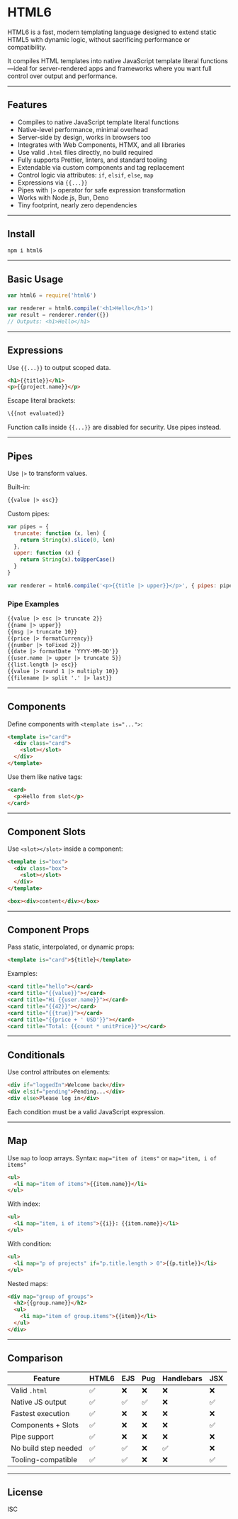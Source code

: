 # HTML6

HTML6 is a fast, modern templating language designed to extend static HTML5 with dynamic logic, without sacrificing performance or compatibility.

It compiles HTML templates into native JavaScript template literal functions—ideal for server-rendered apps and frameworks where you want full control over output and performance.

---

## Features

- Compiles to native JavaScript template literal functions
- Native-level performance, minimal overhead
- Server-side by design, works in browsers too
- Integrates with Web Components, HTMX, and all libraries
- Use valid `.html` files directly, no build required
- Fully supports Prettier, linters, and standard tooling
- Extendable via custom components and tag replacement
- Control logic via attributes: `if`, `elsif`, `else`, `map`
- Expressions via `{{...}}`
- Pipes with `|>` operator for safe expression transformation
- Works with Node.js, Bun, Deno
- Tiny footprint, nearly zero dependencies

---

## Install

```bash
npm i html6
````

---

## Basic Usage

```js
var html6 = require('html6')

var renderer = html6.compile('<h1>Hello</h1>')
var result = renderer.render({})
// Outputs: <h1>Hello</h1>
```

---

## Expressions

Use `{{...}}` to output scoped data.

```html
<h1>{{title}}</h1>
<p>{{project.name}}</p>
```

Escape literal brackets:

```html
\{{not evaluated}}
```

Function calls inside `{{...}}` are disabled for security. Use pipes instead.

---

## Pipes

Use `|>` to transform values.

Built-in:

```html
{{value |> esc}}
```

Custom pipes:

```js
var pipes = {
  truncate: function (x, len) {
    return String(x).slice(0, len)
  },
  upper: function (x) {
    return String(x).toUpperCase()
  }
}

var renderer = html6.compile('<p>{{title |> upper}}</p>', { pipes: pipes })
```

### Pipe Examples

```html
{{value |> esc |> truncate 2}}
{{name |> upper}}
{{msg |> truncate 10}}
{{price |> formatCurrency}}
{{number |> toFixed 2}}
{{date |> formatDate 'YYYY-MM-DD'}}
{{user.name |> upper |> truncate 5}}
{{list.length |> esc}}
{{value |> round 1 |> multiply 10}}
{{filename |> split '.' |> last}}
```

---

## Components

Define components with `<template is="...">`:

```html
<template is="card">
  <div class="card">
    <slot></slot>
  </div>
</template>
```

Use them like native tags:

```html
<card>
  <p>Hello from slot</p>
</card>
```

---

## Component Slots

Use `<slot></slot>` inside a component:

```html
<template is="box">
  <div class="box">
    <slot></slot>
  </div>
</template>
```

```html
<box><div>content</div></box>
```

---

## Component Props

Pass static, interpolated, or dynamic props:

```html
<template is="card">${title}</template>
```

Examples:

```html
<card title="hello"></card>
<card title="{{value}}"></card>
<card title="Hi {{user.name}}"></card>
<card title="{{42}}"></card>
<card title="{{true}}"></card>
<card title="{{price + ' USD'}}"></card>
<card title="Total: {{count * unitPrice}}"></card>
```

---

## Conditionals

Use control attributes on elements:

```html
<div if="loggedIn">Welcome back</div>
<div elsif="pending">Pending...</div>
<div else>Please log in</div>
```

Each condition must be a valid JavaScript expression.

---

## Map

Use `map` to loop arrays. Syntax: `map="item of items"` or `map="item, i of items"`

```html
<ul>
  <li map="item of items">{{item.name}}</li>
</ul>
```

With index:

```html
<ul>
  <li map="item, i of items">{{i}}: {{item.name}}</li>
</ul>
```

With condition:

```html
<ul>
  <li map="p of projects" if="p.title.length > 0">{{p.title}}</li>
</ul>
```

Nested maps:

```html
<div map="group of groups">
  <h2>{{group.name}}</h2>
  <ul>
    <li map="item of group.items">{{item}}</li>
  </ul>
</div>
```

---

## Comparison

| Feature              | HTML6 | EJS | Pug | Handlebars | JSX |
| -------------------- | ----- | --- | --- | ---------- | --- |
| Valid `.html`        | ✅     | ❌   | ❌   | ❌          | ❌   |
| Native JS output     | ✅     | ✅   | ✅   | ❌          | ✅   |
| Fastest execution    | ✅     | ❌   | ❌   | ❌          | ❌   |
| Components + Slots   | ✅     | ❌   | ❌   | ❌          | ✅   |
| Pipe support         | ✅     | ❌   | ❌   | ❌          | ❌   |
| No build step needed | ✅     | ✅   | ❌   | ✅          | ❌   |
| Tooling-compatible   | ✅     | ✅   | ❌   | ❌          | ✅   |

---

## License

ISC
